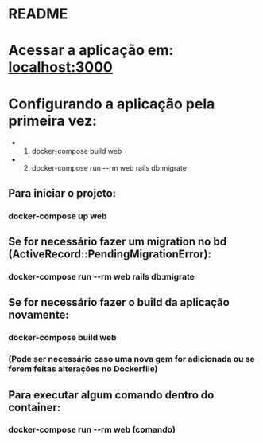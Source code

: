 # README

# Acessar a aplicação em: [localhost:3000](localhost:3000)

# Configurando a aplicação pela primeira vez:

- 1. docker-compose build web
- 2. docker-compose run --rm web rails db:migrate

## Para iniciar o projeto:

### docker-compose up web

## Se for necessário fazer um migration no bd (ActiveRecord::PendingMigrationError):

### docker-compose run --rm web rails db:migrate

## Se for necessário fazer o build da aplicação novamente:

### docker-compose build web

### (Pode ser necessário caso uma nova gem for adicionada ou se forem feitas alterações no Dockerfile)

## Para executar algum comando dentro do container:

### docker-compose run --rm web (comando)
